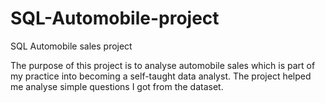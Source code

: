 # SQL-Automobile-project
SQL Automobile sales project

The purpose of this project is to analyse automobile sales which is part of my practice into becoming a self-taught data analyst.
The project helped me analyse simple questions I got from the dataset.
